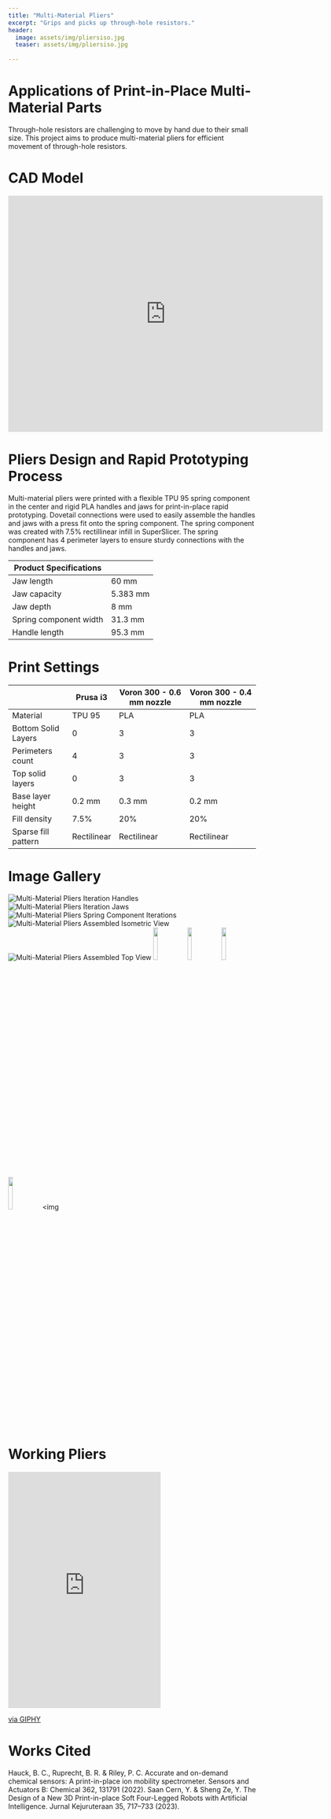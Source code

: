 ```yaml
---
title: "Multi-Material Pliers"
excerpt: "Grips and picks up through-hole resistors."
header:
  image: assets/img/pliersiso.jpg
  teaser: assets/img/pliersiso.jpg
   
---
```


# Applications of Print-in-Place Multi-Material Parts
Through-hole resistors are challenging to move by hand due to their small size. This project aims to produce multi-material pliers for efficient movement of through-hole resistors. 

# CAD Model
<iframe src="https://vanderbilt643.autodesk360.com/shares/public/SH286ddQT78850c0d8a47a05bc57c57b4090?mode=embed" width="640" height="480" allowfullscreen="true" webkitallowfullscreen="true" mozallowfullscreen="true"  frameborder="0"></iframe>

# Pliers Design and Rapid Prototyping Process
Multi-material pliers were printed with a flexible TPU 95 spring component in the center and rigid PLA handles and jaws for print-in-place rapid prototyping. Dovetail connections were used to easily assemble the handles and jaws with a press fit onto the spring component. The spring component was created with 7.5% rectillinear infill in SuperSlicer. The spring component has 4 perimeter layers to ensure sturdy connections with the handles and jaws.    

| Product Specifications |          |
|------------------------|----------|
| Jaw length             | 60 mm    |
| Jaw capacity           | 5.383 mm |
| Jaw depth              | 8 mm     |
| Spring component width | 31.3 mm  |
| Handle length          | 95.3 mm  |

# Print Settings
|	| Prusa i3    | Voron 300 - 0.6 mm nozzle | Voron 300 - 0.4 mm nozzle |
|---------------------|-------------|---------------------------|---------------------------|
| Material            | TPU 95      | PLA                       | PLA                       |
| Bottom Solid Layers | 0           | 3                         | 3                         |
| Perimeters count    | 4           | 3                         | 3                         |
| Top solid layers    | 0           | 3                         | 3                         |
| Base layer height   | 0.2 mm      | 0.3 mm                    | 0.2 mm                    |
| Fill density        | 7.5%        | 20%                       | 20%                       |
| Sparse fill pattern | Rectilinear | Rectilinear               | Rectilinear               |


# Image Gallery
![Multi-Material Pliers Iteration Handles](https://github.com/rhurwitz33/rhurwitz33.github.io/blob/main/assets/img/plierhandles.jpg?raw=true)
![Multi-Material Pliers Iteration Jaws](https://github.com/rhurwitz33/rhurwitz33.github.io/blob/main/assets/img/plierjaws.jpg?raw=true)
![Multi-Material Pliers Spring Component Iterations](https://github.com/rhurwitz33/rhurwitz33.github.io/blob/main/assets/img/pliersspring.jpg?raw=true)
![Multi-Material Pliers Assembled Isometric View](https://github.com/rhurwitz33/rhurwitz33.github.io/blob/main/assets/img/pliersiso.jpg?raw=true)
![Multi-Material Pliers Assembled Top View](https://github.com/rhurwitz33/rhurwitz33.github.io/blob/main/assets/img/plierstop.jpg?raw=true)
<img src="https://github.com/rhurwitz33/rhurwitz33.github.io/blob/main/assets/img/plierhandles.jpg?raw=true" width="13%"></img> <img src="https://github.com/rhurwitz33/rhurwitz33.github.io/blob/main/assets/img/plierjaws.jpg?raw=true" width="13%"></img> <img src="https://github.com/rhurwitz33/rhurwitz33.github.io/blob/main/assets/img/pliersspring.jpg?raw=true" width="13%"></img> <img src="https://github.com/rhurwitz33/rhurwitz33.github.io/blob/main/assets/img/pliersiso.jpg?raw=true" width="13%"></img> <img 

# Working Pliers
<iframe src="https://giphy.com/embed/ysJ7p5gBbMAyuVxpMP" width="310" height="480" style="" frameBorder="0" class="giphy-embed" allowFullScreen></iframe><p><a href="https://giphy.com/gifs/ysJ7p5gBbMAyuVxpMP">via GIPHY</a></p>

# Works Cited
Hauck, B. C., Ruprecht, B. R. & Riley, P. C. Accurate and on-demand chemical sensors: A print-in-place ion mobility spectrometer. Sensors and Actuators B: Chemical 362, 131791 (2022).
Saan Cern, Y. & Sheng Ze, Y. The Design of a New 3D Print-in-place Soft Four-Legged Robots with Artificial Intelligence. Jurnal Kejuruteraan 35, 717–733 (2023).

